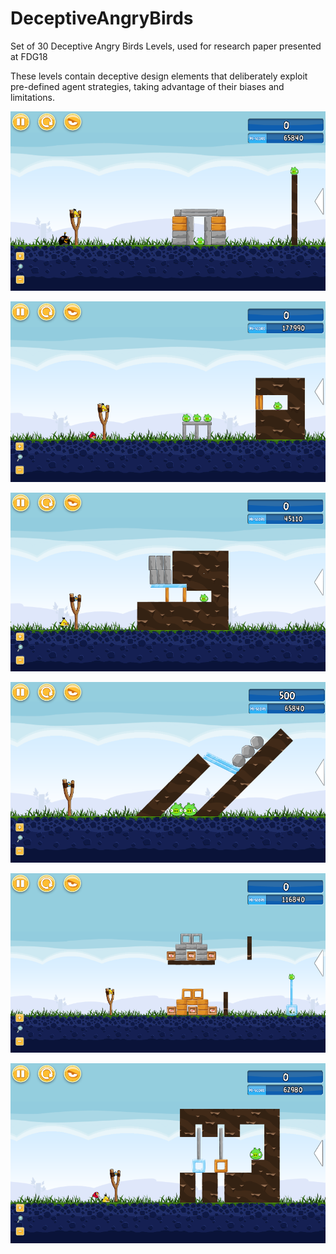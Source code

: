 # DeceptiveAngryBirds
Set of 30 Deceptive Angry Birds Levels, used for research paper presented at FDG18

These levels contain deceptive design elements that deliberately exploit pre-defined agent strategies, taking advantage of their biases and limitations.

![Alt text](/level_screenshots/a2.png?raw=true "example level #1")

![Alt text](/level_screenshots/a5.png?raw=true "example level #2")

![Alt text](/level_screenshots/a10.png?raw=true "example level #3")

![Alt text](/level_screenshots/a18.png?raw=true "example level #4")

![Alt text](/level_screenshots/a27.png?raw=true "example level #5")

![Alt text](/level_screenshots/a29.png?raw=true "example level #6")
